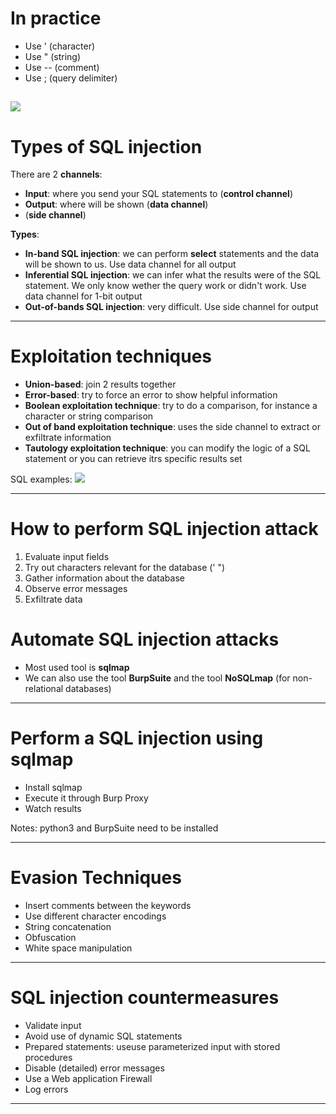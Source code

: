 # In practice
- Use ' (character)
- Use " (string)
- Use -- (comment)
- Use ; (query delimiter)

![](./img/sql%20inj%201.png)
---
# Types of SQL injection 
There are 2 **channels**:
- **Input**: where you send your SQL statements to (**control channel**)
- **Output**: where will be shown (**data channel**)
- (**side channel**)

**Types**:
- **In-band SQL injection**: we can perform **select** statements and the data will be shown to us. Use data channel for all output
- **Inferential SQL injection**: we can infer what the results were of the SQL statement. We only know wether the query work or didn't work. Use data channel for 1-bit output
- **Out-of-bands SQL injection**: very difficult. Use side channel for output

---
# Exploitation techniques
- **Union-based**: join 2 results together
- **Error-based**: try to force an error to show helpful information
- **Boolean exploitation technique**: try to do a comparison, for instance a character or string comparison
- **Out of band exploitation technique**: uses the side channel to extract or exfiltrate information
- **Tautology exploitation technique**: you can modify the logic of a SQL statement or you can retrieve itrs specific results set

SQL examples:
![](./img/sql%20examples.png)

---
# How to perform SQL injection attack
1. Evaluate input fields
2. Try out characters relevant for the database (' ")
3. Gather information about the database
4. Observe error messages
5. Exfiltrate data

# Automate SQL injection attacks
- Most used tool is **sqlmap**
- We can also use the tool **BurpSuite** and the tool **NoSQLmap** (for non-relational databases)

---
# Perform a SQL injection using sqlmap
- Install sqlmap
- Execute it through Burp Proxy
- Watch results

Notes: python3 and BurpSuite need to be installed

---
# Evasion Techniques
- Insert comments between the keywords
- Use different character encodings
- String concatenation
- Obfuscation
- White space manipulation

---
# SQL injection countermeasures
- Validate input
- Avoid use of dynamic SQL statements
- Prepared statements: useuse parameterized input with stored procedures
- Disable (detailed) error messages
- Use a Web application Firewall
- Log errors

---
